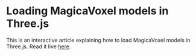 
# Loading MagicaVoxel models in Three.js

This is an interactive article explaining how to load MagicaVoxel models in Three.js. Read it live [here](https://luciopaiva.com/magicavoxel-threejs-howto/).
